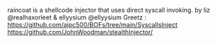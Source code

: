 raincoat is a shellcode injector that uses direct syscall invoking.
by liz  @realhaxorleet & ellyysium @ellyysium 
Greetz : 
https://github.com/ajpc500/BOFs/tree/main/SyscallsInject
https://github.com/JohnWoodman/stealthInjector/
